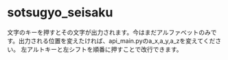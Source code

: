# sotsugyo_seisaku
文字のキーを押すとその文字が出力されます。今はまだアルファベットのみです。出力される位置を変えたければ、api_main.pyのa_x,a_y,a_zを変えてください。
左アルトキーと左シフトを順番に押すことで改行できます。


